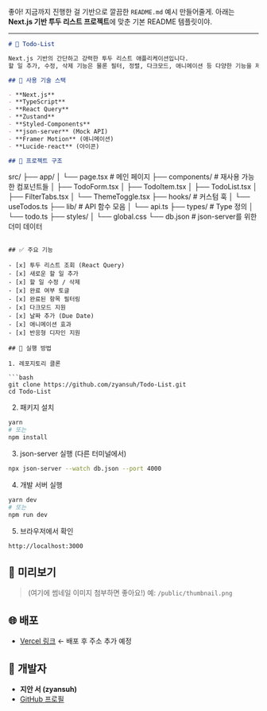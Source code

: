 좋아! 지금까지 진행한 걸 기반으로 깔끔한 `README.md` 예시 만들어줄게. 아래는 **Next.js 기반 투두 리스트 프로젝트**에 맞춘 기본 README 템플릿이야.

---

```markdown
# 📝 Todo-List

Next.js 기반의 간단하고 강력한 투두 리스트 애플리케이션입니다.  
할 일 추가, 수정, 삭제 기능은 물론 필터, 정렬, 다크모드, 애니메이션 등 다양한 기능을 제공합니다.

## 🔧 사용 기술 스택

- **Next.js**
- **TypeScript**
- **React Query**
- **Zustand**
- **Styled-Components**
- **json-server** (Mock API)
- **Framer Motion** (애니메이션)
- **Lucide-react** (아이콘)

## 📁 프로젝트 구조

```
src/
├── app/
│   └── page.tsx               # 메인 페이지
├── components/                # 재사용 가능한 컴포넌트들
│   ├── TodoForm.tsx
│   ├── TodoItem.tsx
│   ├── TodoList.tsx
│   ├── FilterTabs.tsx
│   └── ThemeToggle.tsx
├── hooks/                     # 커스텀 훅
│   └── useTodos.ts
├── lib/                       # API 함수 모음
│   └── api.ts
├── types/                     # Type 정의
│   └── todo.ts
├── styles/
│   └── global.css
└── db.json                    # json-server를 위한 더미 데이터
```

## ✅ 주요 기능

- [x] 투두 리스트 조회 (React Query)
- [x] 새로운 할 일 추가
- [x] 할 일 수정 / 삭제
- [x] 완료 여부 토글
- [x] 완료된 항목 필터링
- [x] 다크모드 지원
- [x] 날짜 추가 (Due Date)
- [x] 애니메이션 효과
- [x] 반응형 디자인 지원

## 🚀 실행 방법

1. 레포지토리 클론

```bash
git clone https://github.com/zyansuh/Todo-List.git
cd Todo-List
```

2. 패키지 설치

```bash
yarn
# 또는
npm install
```

3. json-server 실행 (다른 터미널에서)

```bash
npx json-server --watch db.json --port 4000
```

4. 개발 서버 실행

```bash
yarn dev
# 또는
npm run dev
```

5. 브라우저에서 확인

```
http://localhost:3000
```

## 📸 미리보기

> (여기에 썸네일 이미지 첨부하면 좋아요!)
> 예: `/public/thumbnail.png`

## 🌐 배포

- [Vercel 링크]() ← 배포 후 주소 추가 예정


## 👤 개발자

- **지안 서 (zyansuh)**
- [GitHub 프로필](https://github.com/zyansuh)
